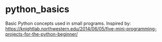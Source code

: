 # python_basics

Basic Python concepts used in small programs.
Inspired by: https://knightlab.northwestern.edu/2014/06/05/five-mini-programming-projects-for-the-python-beginner/
